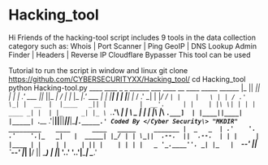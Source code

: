 # Hacking_tool
Hi Friends of the hacking-tool script includes 9 tools in the data collection category such as: Whois | Port Scanner | Ping GeoIP | DNS Lookup Admin Finder | Headers | Reverse IP Cloudflare Bypasser This tool can be used


Tutorial to run the script in window and linux
git clone https://github.com/CYBERSECURITYXX/Hacking_tool/
cd Hacking_tool
python Hacking-tool.py
         ____  ____  _    _      ______  ___  ____    __    ____  _____   ______
        |_   ||   _|| |  | |   .' ___  ||_  ||_  _|  /  |  |_   \|_   _|.' ___  |
          | |__| |  | |__| |_ / .'   \_|  | |_/ /    `| |    |   \ | | / .'   \_|
          |  __  |  |____   _|| |         |  __'.     | |    | |\ \| | | |   ____
         _| |  | |_     _| |_ \ `.___.'\ _| |  \ \_  _| |_  _| |_\   |_\ `.___]  |
        |____||____|   |_____| `.____ .'|____||____||_____||_____|\____|`._____.'
                               Coded By </Cyber Security\> "MKDIR"
                    _________    ____      ____   _____     _______
                    |  _   _  | .'    '.  .'    '.|_   _|   |  _____|
                    |_/ | | \_||  .--.  ||  .--.  | | |     | |____
                        | |    | |    | || |    | | | |   _ '_.____''.
                       _| |_   |  `--'  ||  `--'  |_| |__/ || \____) |
                      |_____|   '.____.'  '.____.'|________| \______.'
